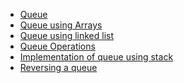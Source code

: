 - [Queue](https://github.com/ishrutik/winter-of-contributing/blob/C_CPP/C_CPP/Data%20Structures/Queue/Queue%20Implementation/readme.md)<br>
- [Queue using Arrays](https://github.com/ishrutik/winter-of-contributing/blob/C_CPP/C_CPP/Data%20Structures/Queue/Queue%20Implementation/Queue_Using_Array.cpp)<br>
- [Queue using linked list](https://github.com/ishrutik/winter-of-contributing/blob/C_CPP/C_CPP/Data%20Structures/Queue/Queue%20Implementation/Queue_Using_LL.cpp)
- [Queue Operations](Queue-Operations.md)
- [Implementation of queue using stack](./implementation_of_queue_using_stack.md)
- [Reversing a queue](https://github.com/stutimohta20/winter-of-contributing/blob/C_CPP/C_CPP/Data%20Structures/Queue/Reversingqueue.md)


